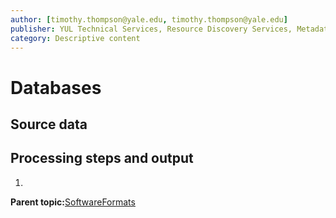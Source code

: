 ```yaml
---
author: [timothy.thompson@yale.edu, timothy.thompson@yale.edu]
publisher: YUL Technical Services, Resource Discovery Services, Metadata Services Unit
category: Descriptive content
---
```


# Databases

## Source data

## Processing steps and output

1.  
**Parent topic:**[SoftwareFormats](../../concepts/supertypes/softwareformats.md)

